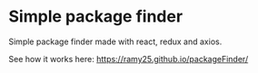 # Simple package finder

Simple package finder made with react, redux and axios.

See how it works here: https://ramy25.github.io/packageFinder/
